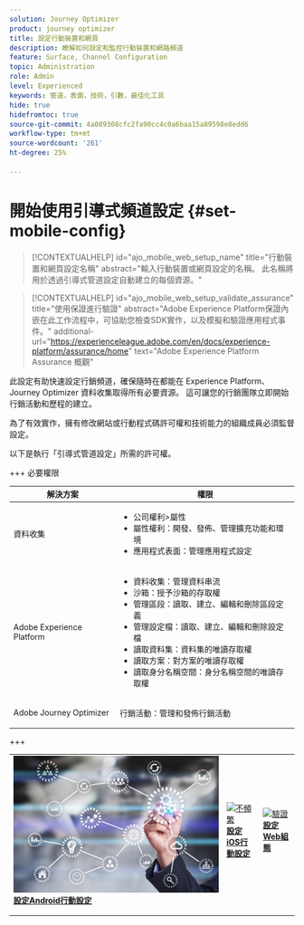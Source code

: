 ```yaml
---
solution: Journey Optimizer
product: journey optimizer
title: 設定行動裝置和網頁
description: 瞭解如何設定和監控行動裝置和網路頻道
feature: Surface, Channel Configuration
topic: Administration
role: Admin
level: Experienced
keywords: 管道，表面，技術，引數，最佳化工具
hide: true
hidefromtoc: true
source-git-commit: 4a089308cfc2fa90cc4c0a6baa15a89598e8edd6
workflow-type: tm+mt
source-wordcount: '261'
ht-degree: 25%

---
```


# 開始使用引導式頻道設定 {#set-mobile-config}

>[!CONTEXTUALHELP]
>id="ajo_mobile_web_setup_name"
>title="行動裝置和網頁設定名稱"
>abstract="輸入行動裝置或網頁設定的名稱。 此名稱將用於透過引導式管道設定自動建立的每個資源。"

>[!CONTEXTUALHELP]
>id="ajo_mobile_web_setup_validate_assurance"
>title="使用保證進行驗證"
>abstract="Adobe Experience Platform保證內嵌在此工作流程中，可協助您檢查SDK實作，以及模擬和驗證應用程式事件。"
>additional-url="https://experienceleague.adobe.com/en/docs/experience-platform/assurance/home" text="Adobe Experience Platform Assurance 概觀"


此設定有助快速設定行銷頻道，確保隨時在都能在 Experience Platform、Journey Optimizer 資料收集取得所有必要資源。 這可讓您的行銷團隊立即開始行銷活動和歷程的建立。

為了有效實作，擁有修改網站或行動程式碼許可權和技術能力的組織成員必須監督設定。

以下是執行「引導式管道設定」所需的許可權。

+++ 必要權限

<table>
  <thead>
    <tr>
      <th><strong>解決方案</strong></th>
      <th><strong>權限</strong></th>
    </tr>
  </thead>
  <tbody>
    <tr>
      <td>
        <p>資料收集</p>
      </td>
      <td>
        <ul>
          <li>公司權利&gt;屬性</li>
          <li>屬性權利：開發、發佈、管理擴充功能和環境</li>
          <li>應用程式表面：管理應用程式設定</li>
        </ul>
      </td>
    </tr>
    <tr>
      <td>
        <p>Adobe Experience Platform</p>
      </td>
      <td>
        <ul>
          <li>資料收集：管理資料串流</li>
          <li>沙箱：授予沙箱的存取權</li>
          <li>管理區段：讀取、建立、編輯和刪除區段定義</li>
          <li>管理設定檔：讀取、建立、編輯和刪除設定檔</li>
          <li>讀取資料集：資料集的唯讀存取權</li>
          <li>讀取方案：對方案的唯讀存取權</li>
          <li>讀取身分名稱空間：身分名稱空間的唯讀存取權</li>
        </ul>
      </td>
    </tr>
    <tr>
      <td>
        <p>Adobe Journey Optimizer</p>
      </td>
      <td>
        <p>行銷活動：管理和發佈行銷活動</p>
      </td>
    </tr>
  </tbody>
</table>
+++

<table style="table-layout:fixed"><tr style="border: 0;">
<td>
<a href="set-mobile-android.md">
<img alt="銷售機會" src="assets/do-not-localize/config-android.jpeg">
</a>
<div><a href="set-mobile-android.md"><strong>設定Android行動設定</strong>
</div>
<p>
</td>
<td>
<a href="set-mobile-ios.md">
<img alt="不頻繁" src="assets/do-not-localize/config-ios.jpeg">
</a>
<div>
<a href="set-mobile-ios.md"><strong>設定iOS行動設定</strong></a>
</div>
<p></td>
<td>
<a href="set-mobile-web.md">
<img alt="驗證" src="assets/do-not-localize/config-web.jpeg">
</a>
<div>
<a href="set-mobile-web.md"><strong>設定Web組態</strong></a>
</div>
<p>
</td>
</tr></table>
